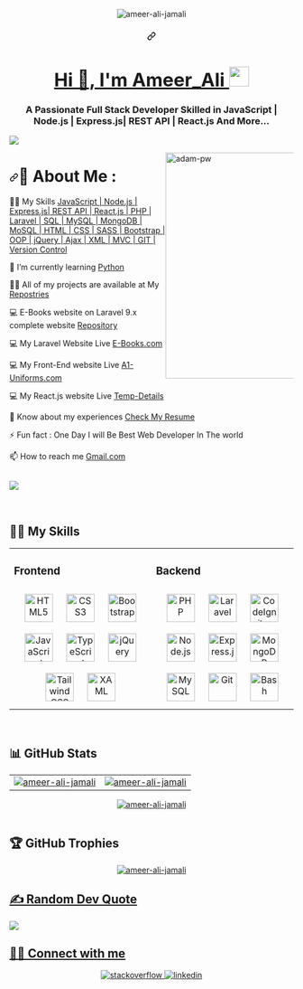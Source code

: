 <div class="Box-body p-4">      
      
<p align="center"> <img src="https://komarev.com/ghpvc/?username=ameer-ali-jamali&label=Profile%20views&color=0e75b6&style=flat" alt="ameer-ali-jamali" /> </p>
      
<h3 align="center" dir="auto">
<a id="user-content-a-full-stack-web-developer-skilled-in-mern-stack-who-focuses-on-writing-clean-and-efficient-code" 
class="anchor" aria-hidden="true" href="#a-full-stack-web-developer-skilled-in-mern-stack-who-focuses-on-writing-clean-and-efficient-code">
<svg class="octicon octicon-link" viewBox="0 0 16 16" version="1.1" width="16" height="16" aria-hidden="true">
<path fill-rule="evenodd" d="M7.775 3.275a.75.75 0 001.06 1.06l1.25-1.25a2 2 0 112.83 2.83l-2.5 2.5a2 2 0 01-2.83 0 .75.75 0 00-1.06 1.06 3.5 3.5 0 004.95 0l2.5-2.5a3.5 3.5 0 00-4.95-4.95l-1.25 1.25zm-4.69 9.64a2 2 0 010-2.83l2.5-2.5a2 2 0 012.83 0 .75.75 0 001.06-1.06 3.5 3.5 0 00-4.95 0l-2.5 2.5a3.5 3.5 0 004.95 4.95l1.25-1.25a.75.75 0 00-1.06-1.06l-1.25 1.25a2 2 0 01-2.83 0z"></path></svg>
<h1 align="center">Hi 👋, I'm Ameer_Ali <img src="https://camo.githubusercontent.com/d3359cb00ab0b5ed8f2e1fe3fceb4fbaf3b614340f8c0db99c17b9f50b351770/68747470733a2f2f656d6f6a69732e736c61636b6d6f6a69732e636f6d2f656d6f6a69732f696d616765732f313533313834393433302f343234362f626c6f622d73756e676c61737365732e6769663f31353331383439343330" width="35" style="max-width: 100%;"></h1>
</a><h3 align="center">A Passionate Full Stack Developer Skilled in JavaScript | Node.js | Express.js| REST API | React.js And More... </h3>
<p dir="auto"><a target="_blank" rel="noopener noreferrer nofollow" href="https://raw.githubusercontent.com/andreasbm/readme/master/assets/lines/colored.png"><img src="https://raw.githubusercontent.com/andreasbm/readme/master/assets/lines/colored.png" style="max-width: 100%;"></a></p>
<p dir="auto"><animated-image data-catalyst="" style="float: right; width: 45%;"><a target="_blank" rel="noopener noreferrer" href="https://github.com/Adam-pw/Adam-pw/blob/main/animation_500_kxa883sd.gif" data-target="animated-image.originalLink"><img align="right" src="https://github.com/Adam-pw/Adam-pw/raw/main/animation_500_kxa883sd.gif" alt="adam-pw" style="max-width: 100%; display: inline-block;" data-target="animated-image.originalImage" width="400"></a>
      <span class="AnimatedImagePlayer" data-target="animated-image.player" hidden="">
        <a data-target="animated-image.replacedLink" class="AnimatedImagePlayer-images" href="https://github.com/Adam-pw/Adam-pw/blob/main/animation_500_kxa883sd.gif" target="_blank">
          <span data-target="animated-image.imageContainer">
<!--             <img data-target="animated-image.replacedImage" alt="adam-pw" class="AnimatedImagePlayer-animatedImage" src="https://github.com/Adam-pw/Adam-pw/raw/main/animation_500_kxa883sd.gif" style="display: block; opacity: 1;"> -->
          <canvas class="AnimatedImagePlayer-stillImage" aria-hidden="true" width="381" height="381"></canvas></span>
        </a>
        <button data-target="animated-image.imageButton" class="AnimatedImagePlayer-images" tabindex="-1" aria-label="Play adam-pw"></button>
        <span class="AnimatedImagePlayer-controls" data-target="animated-image.controls">
          <button data-target="animated-image.playButton" class="AnimatedImagePlayer-button" aria-label="Play adam-pw">
            <svg aria-hidden="true" focusable="false" class="octicon icon-play" width="16" height="16" viewBox="0 0 16 16" fill="none" xmlns="http://www.w3.org/2000/svg">
              <path d="M4 13.5427V2.45734C4 1.82607 4.69692 1.4435 5.2295 1.78241L13.9394 7.32507C14.4334 7.63943 14.4334 8.36057 13.9394 8.67493L5.2295 14.2176C4.69692 14.5565 4 14.1739 4 13.5427Z">
            </path></svg>
            <svg aria-hidden="true" focusable="false" class="octicon icon-pause" width="16" height="16" viewBox="0 0 16 16" xmlns="http://www.w3.org/2000/svg">
              <rect x="4" y="2" width="3" height="12" rx="1"></rect>
              <rect x="9" y="2" width="3" height="12" rx="1"></rect>
            </svg>
          </button>
          <a data-target="animated-image.openButton" aria-label="Open adam-pw in new window" class="AnimatedImagePlayer-button" href="https://github.com/Adam-pw/Adam-pw/blob/main/animation_500_kxa883sd.gif" target="_blank">
            <svg aria-hidden="true" class="octicon" xmlns="http://www.w3.org/2000/svg" viewBox="0 0 16 16" width="16" height="16">
              <path fill-rule="evenodd" d="M10.604 1h4.146a.25.25 0 01.25.25v4.146a.25.25 0 01-.427.177L13.03 4.03 9.28 7.78a.75.75 0 01-1.06-1.06l3.75-3.75-1.543-1.543A.25.25 0 0110.604 1zM3.75 2A1.75 1.75 0 002 3.75v8.5c0 .966.784 1.75 1.75 1.75h8.5A1.75 1.75 0 0014 12.25v-3.5a.75.75 0 00-1.5 0v3.5a.25.25 0 01-.25.25h-8.5a.25.25 0 01-.25-.25v-8.5a.25.25 0 01.25-.25h3.5a.75.75 0 000-1.5h-3.5z"></path>
            </svg>
          </a>
        </span>
      </span></animated-image></p>
<h1 dir="auto"><a id="user-content--about-me" class="anchor" aria-hidden="true" href="#-about-me"><svg class="octicon octicon-link" viewBox="0 0 16 16" version="1.1" width="16" height="16" aria-hidden="true"><path fill-rule="evenodd" d="M7.775 3.275a.75.75 0 001.06 1.06l1.25-1.25a2 2 0 112.83 2.83l-2.5 2.5a2 2 0 01-2.83 0 .75.75 0 00-1.06 1.06 3.5 3.5 0 004.95 0l2.5-2.5a3.5 3.5 0 00-4.95-4.95l-1.25 1.25zm-4.69 9.64a2 2 0 010-2.83l2.5-2.5a2 2 0 012.83 0 .75.75 0 001.06-1.06 3.5 3.5 0 00-4.95 0l-2.5 2.5a3.5 3.5 0 004.95 4.95l1.25-1.25a.75.75 0 00-1.06-1.06l-1.25 1.25a2 2 0 01-2.83 0z"></path></svg></a><g-emoji class="g-emoji" alias="dizzy" fallback-src="https://github.githubassets.com/images/icons/emoji/unicode/1f4ab.png">💫</g-emoji> About Me :</h1>
<p dir="auto"><g-emoji class="g-emoji" alias="telescope" fallback-src="https://github.githubassets.com/images/icons/emoji/unicode/1f52d.png">
      
👨‍💻  My Skills [ JavaScript | Node.js | Express.js| REST API | React.js | PHP | Laravel | SQL | MySQL | MongoDB | MoSQL | HTML | CSS | SASS | Bootstrap | OOP | jQuery | Ajax | XML | MVC | GIT | Version Control ]()
<br><g-emoji class="g-emoji" alias="all_projects" fallback-src="https://github.githubassets.com/images/icons/emoji/unicode/1f4bb.png">  
      
🌱 I’m currently learning [ Python ](https://www.python.org/)
<br><g-emoji class="g-emoji" fallback-src="https://nodejs.org/">
           
👨‍💻 All of my projects are available at My [Repostries](https://github.com/ameer-ali-jamali?tab=repositories)
<br><g-emoji class="g-emoji" alias="fun_fact" fallback-src="https://github.githubassets.com/images/icons/emoji/unicode/1f4ac.png">

💻 E-Books website on Laravel 9.x complete website [Repository](https://github.com/ameer-ali-jamali/E_Project_Using_Laravel)
<br><g-emoji class="g-emoji" alias="all_projects" fallback-src="https://github.githubassets.com/images/icons/emoji/unicode/1f4bb.png">  
      
💻 My Laravel Website Live [E-Books.com](https://e-boooks.000webhostapp.com/)
<br><g-emoji class="g-emoji" alias="fun_fact" fallback-src="https://github.githubassets.com/images/icons/emoji/unicode/1f4ac.png">

💻 My Front-End website Live [A1-Uniforms.com](https://a1-uniforrms.000webhostapp.com)
<br><g-emoji class="g-emoji" alias="fun_fact" fallback-src="https://github.githubassets.com/images/icons/emoji/unicode/1f4ac.png">

💻 My React.js website Live [Temp-Details](https://temprory-details.netlify.app/)
<br><g-emoji class="g-emoji" alias="fun_fact" fallback-src="https://github.githubassets.com/images/icons/emoji/unicode/1f4ac.png">


📄 Know about my experiences [Check My Resume](https://drive.google.com/file/d/1a2xXrEeFWmmR5N6OBwgzPLpC6g3wF2I7/view?usp=drivesdk)
<br><g-emoji class="g-emoji" alias="all_projects" fallback-src="https://github.githubassets.com/images/icons/emoji/unicode/1f4bb.png">
      
⚡ Fun fact : One Day I will Be Best Web Developer In The world 

📫 How to reach me [Gmail.com](https://mail.google.com/mail/?view=cm&fs=1&to=ameer.ali.jamali886@gmail.com)
## 
<p dir="auto"><a target="_blank" rel="noopener noreferrer nofollow" href="https://raw.githubusercontent.com/andreasbm/readme/master/assets/lines/colored.png"><img src="https://raw.githubusercontent.com/andreasbm/readme/master/assets/lines/colored.png" style="max-width: 100%;"></a></p>
<br>
   
## 👨‍💻 My Skills
<table><tr><td valign="top" width="50%">
      
### Frontend  
<div align="center">  
<a href="https://en.wikipedia.org/wiki/HTML5" target="_blank"><img style="margin: 10px" src="https://profilinator.rishav.dev/skills-assets/html5-original-wordmark.svg" alt="HTML5" height="50" /></a>  
<a href="https://www.w3schools.com/css/" target="_blank"><img style="margin: 10px" src="https://profilinator.rishav.dev/skills-assets/css3-original-wordmark.svg" alt="CSS3" height="50" /></a>  
<a href="https://getbootstrap.com/docs/3.4/javascript/" target="_blank"><img style="margin: 10px" src="https://profilinator.rishav.dev/skills-assets/bootstrap-plain.svg" alt="Bootstrap" height="50" /></a>  
<a href="https://www.javascript.com/" target="_blank"><img style="margin: 10px" src="https://profilinator.rishav.dev/skills-assets/javascript-original.svg" alt="JavaScript" height="50" /></a>  
<a href="https://www.typescriptlang.org/" target="_blank"><img style="margin: 10px" src="https://profilinator.rishav.dev/skills-assets/typescript-original.svg" alt="TypeScript" height="50" /></a>  
<a href="https://jquery.com/" target="_blank"><img style="margin: 10px" src="https://profilinator.rishav.dev/skills-assets/jquery.png" alt="jQuery" height="50" /></a>  
<a href="https://www.tailwindcss.com/" target="_blank"><img style="margin: 10px" src="https://profilinator.rishav.dev/skills-assets/tailwindcss.svg" alt="Tailwind CSS" height="50" /></a>  
<a href="https://docs.microsoft.com/en-us/dotnet/desktop/wpf/xaml/" target="_blank"><img style="margin: 10px" src="https://profilinator.rishav.dev/skills-assets/xaml.png" alt="XAML" height="50" /></a>  
</div>
</td><td valign="top" width="50%">
      
### Backend  
<div align="center">  
<a href="https://www.php.net/" target="_blank"><img style="margin: 10px" src="https://profilinator.rishav.dev/skills-assets/php-original.svg" alt="PHP" height="50" /></a>  
<a href="https://laravel.com/" target="_blank"><img style="margin: 10px" src="https://profilinator.rishav.dev/skills-assets/laravel-plain-wordmark.svg" alt="Laravel" height="50" /></a>  
<a href="https://codeigniter.com/" target="_blank"><img style="margin: 10px" src="https://profilinator.rishav.dev/skills-assets/codeigniter.svg" alt="CodeIgniter" height="50" /></a>  
<a href="https://nodejs.org/" target="_blank"><img style="margin: 10px" src="https://profilinator.rishav.dev/skills-assets/nodejs-original-wordmark.svg" alt="Node.js" height="50" /></a>  
<a href="https://expressjs.com/" target="_blank"><img style="margin: 10px" src="https://profilinator.rishav.dev/skills-assets/express-original-wordmark.svg" alt="Express.js" height="50" /></a>  
<a href="https://www.mongodb.com/" target="_blank"><img style="margin: 10px" src="https://profilinator.rishav.dev/skills-assets/mongodb-original-wordmark.svg" alt="MongoDB" height="50" /></a>  
<a href="https://www.mysql.com/" target="_blank"><img style="margin: 10px" src="https://profilinator.rishav.dev/skills-assets/mysql-original-wordmark.svg" alt="MySQL" height="50" /></a>  
<a href="https://github.com/" target="_blank"><img style="margin: 10px" src="https://profilinator.rishav.dev/skills-assets/git-scm-icon.svg" alt="Git" height="50" /></a>  
<a href="https://www.gnu.org/software/bash/" target="_blank"><img style="margin: 10px" src="https://profilinator.rishav.dev/skills-assets/gnu_bash-icon.svg" alt="Bash" height="50" /></a>  
</div>
  </table>
      
<br/>  
  
<!-- ## 📊 GitHub Stats
<table>
<div valign="top" width="100%">  
<span align="left" ></span>
<span align="right" >
<span align="center" ></span> -->
      
## 📊 GitHub Stats
      
<table><tr><td valign="top" width="50%">
<div align="center">  
<a href="#"><img  src="https://github-readme-stats.vercel.app/api?username=ameer-ali-jamali&show_icons=true&locale=en" alt="ameer-ali-jamali" /></a>      
</div>
</td><td valign="top" width="50%"> 
<div align="center">  
     <a href="#"><img  src="https://github-readme-streak-stats.herokuapp.com/?user=ameer-ali-jamali&theme=default" alt="ameer-ali-jamali" /></a>
      </div>
</table> 
<div align="center">
<a href="#"><img src="https://github-readme-stats.vercel.app/api/top-langs?username=ameer-ali-jamali&show_icons=true&locale=en&layout=compact" alt="ameer-ali-jamali" /></a>
      </div>
<br/>          
      
## 🏆 GitHub Trophies 
      
<div  align="center">
   <a href="https://github.com/ryo-ma/github-profile-trophy"><img src="https://github-profile-trophy.vercel.app/?username=ameer-ali-jamali" alt="ameer-ali-jamali" /></div>
       
## ✍️ Random Dev Quote    
<img src="https://quotes-github-readme.vercel.app/api?type=horizontal&theme=radical" />
</div>
      
## 👨‍💻 Connect with me  
<div align="center">
<a href="https://stackoverflow.com/" target="_blank">
<img src=https://img.shields.io/badge/stackoverflow-%23F28032.svg?&style=for-the-badge&logo=stackoverflow&logoColor=white alt=stackoverflow style="margin-bottom: 5px;" />
</a>
<a href="https://linkedin.com/in/ameer-ali-jamali" target="_blank">
<img src=https://img.shields.io/badge/linkedin-%231E77B5.svg?&style=for-the-badge&logo=linkedin&logoColor=white alt=linkedin style="margin-bottom: 5px;" />
</a>  
      
</div>  
<br/>
